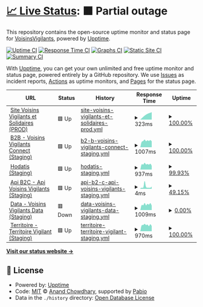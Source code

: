 # [📈 Live Status](https://VoisinsVigilants.github.io/upptime): <!--live status--> **🟧 Partial outage**

This repository contains the open-source uptime monitor and status page for [VoisinsVigilants](https://VoisinsVigilants.github.io/upptime), powered by [Upptime](https://github.com/upptime/upptime).

[![Uptime CI](https://github.com/VoisinsVigilants/upptime/workflows/Uptime%20CI/badge.svg)](https://github.com/VoisinsVigilants/upptime/actions?query=workflow%3A%22Uptime+CI%22)
[![Response Time CI](https://github.com/VoisinsVigilants/upptime/workflows/Response%20Time%20CI/badge.svg)](https://github.com/VoisinsVigilants/upptime/actions?query=workflow%3A%22Response+Time+CI%22)
[![Graphs CI](https://github.com/VoisinsVigilants/upptime/workflows/Graphs%20CI/badge.svg)](https://github.com/VoisinsVigilants/upptime/actions?query=workflow%3A%22Graphs+CI%22)
[![Static Site CI](https://github.com/VoisinsVigilants/upptime/workflows/Static%20Site%20CI/badge.svg)](https://github.com/VoisinsVigilants/upptime/actions?query=workflow%3A%22Static+Site+CI%22)
[![Summary CI](https://github.com/VoisinsVigilants/upptime/workflows/Summary%20CI/badge.svg)](https://github.com/VoisinsVigilants/upptime/actions?query=workflow%3A%22Summary+CI%22)

With [Upptime](https://upptime.js.org), you can get your own unlimited and free uptime monitor and status page, powered entirely by a GitHub repository. We use [Issues](https://github.com/VoisinsVigilants/upptime/issues) as incident reports, [Actions](https://github.com/VoisinsVigilants/upptime/actions) as uptime monitors, and [Pages](https://VoisinsVigilants.github.io/upptime) for the status page.

<!--start: status pages-->
<!-- This summary is generated by Upptime (https://github.com/upptime/upptime) -->
<!-- Do not edit this manually, your changes will be overwritten -->
<!-- prettier-ignore -->
| URL | Status | History | Response Time | Uptime |
| --- | ------ | ------- | ------------- | ------ |
| <img alt="" src="https://icons.duckduckgo.com/ip3/app.voisinsvigilants.org.ico" height="13"> [Site Voisins Vigilants et Solidaires (PROD)](https://app.voisinsvigilants.org) | 🟩 Up | [site-voisins-vigilants-et-solidaires-prod.yml](https://github.com/VoisinsVigilants/upptime_staging/commits/HEAD/history/site-voisins-vigilants-et-solidaires-prod.yml) | <details><summary><img alt="Response time graph" src="./graphs/site-voisins-vigilants-et-solidaires-prod/response-time-week.png" height="20"> 323ms</summary><br><a href="https://VoisinsVigilants.github.io/upptime_staging/history/site-voisins-vigilants-et-solidaires-prod"><img alt="Response time 323" src="https://img.shields.io/endpoint?url=https%3A%2F%2Fraw.githubusercontent.com%2FVoisinsVigilants%2Fupptime_staging%2FHEAD%2Fapi%2Fsite-voisins-vigilants-et-solidaires-prod%2Fresponse-time.json"></a><br><a href="https://VoisinsVigilants.github.io/upptime_staging/history/site-voisins-vigilants-et-solidaires-prod"><img alt="24-hour response time 388" src="https://img.shields.io/endpoint?url=https%3A%2F%2Fraw.githubusercontent.com%2FVoisinsVigilants%2Fupptime_staging%2FHEAD%2Fapi%2Fsite-voisins-vigilants-et-solidaires-prod%2Fresponse-time-day.json"></a><br><a href="https://VoisinsVigilants.github.io/upptime_staging/history/site-voisins-vigilants-et-solidaires-prod"><img alt="7-day response time 323" src="https://img.shields.io/endpoint?url=https%3A%2F%2Fraw.githubusercontent.com%2FVoisinsVigilants%2Fupptime_staging%2FHEAD%2Fapi%2Fsite-voisins-vigilants-et-solidaires-prod%2Fresponse-time-week.json"></a><br><a href="https://VoisinsVigilants.github.io/upptime_staging/history/site-voisins-vigilants-et-solidaires-prod"><img alt="30-day response time 323" src="https://img.shields.io/endpoint?url=https%3A%2F%2Fraw.githubusercontent.com%2FVoisinsVigilants%2Fupptime_staging%2FHEAD%2Fapi%2Fsite-voisins-vigilants-et-solidaires-prod%2Fresponse-time-month.json"></a><br><a href="https://VoisinsVigilants.github.io/upptime_staging/history/site-voisins-vigilants-et-solidaires-prod"><img alt="1-year response time 323" src="https://img.shields.io/endpoint?url=https%3A%2F%2Fraw.githubusercontent.com%2FVoisinsVigilants%2Fupptime_staging%2FHEAD%2Fapi%2Fsite-voisins-vigilants-et-solidaires-prod%2Fresponse-time-year.json"></a></details> | <details><summary><a href="https://VoisinsVigilants.github.io/upptime_staging/history/site-voisins-vigilants-et-solidaires-prod">100.00%</a></summary><a href="https://VoisinsVigilants.github.io/upptime_staging/history/site-voisins-vigilants-et-solidaires-prod"><img alt="All-time uptime 100.00%" src="https://img.shields.io/endpoint?url=https%3A%2F%2Fraw.githubusercontent.com%2FVoisinsVigilants%2Fupptime_staging%2FHEAD%2Fapi%2Fsite-voisins-vigilants-et-solidaires-prod%2Fuptime.json"></a><br><a href="https://VoisinsVigilants.github.io/upptime_staging/history/site-voisins-vigilants-et-solidaires-prod"><img alt="24-hour uptime 100.00%" src="https://img.shields.io/endpoint?url=https%3A%2F%2Fraw.githubusercontent.com%2FVoisinsVigilants%2Fupptime_staging%2FHEAD%2Fapi%2Fsite-voisins-vigilants-et-solidaires-prod%2Fuptime-day.json"></a><br><a href="https://VoisinsVigilants.github.io/upptime_staging/history/site-voisins-vigilants-et-solidaires-prod"><img alt="7-day uptime 100.00%" src="https://img.shields.io/endpoint?url=https%3A%2F%2Fraw.githubusercontent.com%2FVoisinsVigilants%2Fupptime_staging%2FHEAD%2Fapi%2Fsite-voisins-vigilants-et-solidaires-prod%2Fuptime-week.json"></a><br><a href="https://VoisinsVigilants.github.io/upptime_staging/history/site-voisins-vigilants-et-solidaires-prod"><img alt="30-day uptime 100.00%" src="https://img.shields.io/endpoint?url=https%3A%2F%2Fraw.githubusercontent.com%2FVoisinsVigilants%2Fupptime_staging%2FHEAD%2Fapi%2Fsite-voisins-vigilants-et-solidaires-prod%2Fuptime-month.json"></a><br><a href="https://VoisinsVigilants.github.io/upptime_staging/history/site-voisins-vigilants-et-solidaires-prod"><img alt="1-year uptime 100.00%" src="https://img.shields.io/endpoint?url=https%3A%2F%2Fraw.githubusercontent.com%2FVoisinsVigilants%2Fupptime_staging%2FHEAD%2Fapi%2Fsite-voisins-vigilants-et-solidaires-prod%2Fuptime-year.json"></a></details>
| <img alt="" src="https://icons.duckduckgo.com/ip3/staging.voisinsvigilants-connect.org.ico" height="13"> [B2B - Voisins Vigilants Connect (Staging)](https://staging.voisinsvigilants-connect.org) | 🟩 Up | [b2-b-voisins-vigilants-connect-staging.yml](https://github.com/VoisinsVigilants/upptime_staging/commits/HEAD/history/b2-b-voisins-vigilants-connect-staging.yml) | <details><summary><img alt="Response time graph" src="./graphs/b2-b-voisins-vigilants-connect-staging/response-time-week.png" height="20"> 1007ms</summary><br><a href="https://VoisinsVigilants.github.io/upptime_staging/history/b2-b-voisins-vigilants-connect-staging"><img alt="Response time 931" src="https://img.shields.io/endpoint?url=https%3A%2F%2Fraw.githubusercontent.com%2FVoisinsVigilants%2Fupptime_staging%2FHEAD%2Fapi%2Fb2-b-voisins-vigilants-connect-staging%2Fresponse-time.json"></a><br><a href="https://VoisinsVigilants.github.io/upptime_staging/history/b2-b-voisins-vigilants-connect-staging"><img alt="24-hour response time 921" src="https://img.shields.io/endpoint?url=https%3A%2F%2Fraw.githubusercontent.com%2FVoisinsVigilants%2Fupptime_staging%2FHEAD%2Fapi%2Fb2-b-voisins-vigilants-connect-staging%2Fresponse-time-day.json"></a><br><a href="https://VoisinsVigilants.github.io/upptime_staging/history/b2-b-voisins-vigilants-connect-staging"><img alt="7-day response time 1007" src="https://img.shields.io/endpoint?url=https%3A%2F%2Fraw.githubusercontent.com%2FVoisinsVigilants%2Fupptime_staging%2FHEAD%2Fapi%2Fb2-b-voisins-vigilants-connect-staging%2Fresponse-time-week.json"></a><br><a href="https://VoisinsVigilants.github.io/upptime_staging/history/b2-b-voisins-vigilants-connect-staging"><img alt="30-day response time 931" src="https://img.shields.io/endpoint?url=https%3A%2F%2Fraw.githubusercontent.com%2FVoisinsVigilants%2Fupptime_staging%2FHEAD%2Fapi%2Fb2-b-voisins-vigilants-connect-staging%2Fresponse-time-month.json"></a><br><a href="https://VoisinsVigilants.github.io/upptime_staging/history/b2-b-voisins-vigilants-connect-staging"><img alt="1-year response time 931" src="https://img.shields.io/endpoint?url=https%3A%2F%2Fraw.githubusercontent.com%2FVoisinsVigilants%2Fupptime_staging%2FHEAD%2Fapi%2Fb2-b-voisins-vigilants-connect-staging%2Fresponse-time-year.json"></a></details> | <details><summary><a href="https://VoisinsVigilants.github.io/upptime_staging/history/b2-b-voisins-vigilants-connect-staging">100.00%</a></summary><a href="https://VoisinsVigilants.github.io/upptime_staging/history/b2-b-voisins-vigilants-connect-staging"><img alt="All-time uptime 100.00%" src="https://img.shields.io/endpoint?url=https%3A%2F%2Fraw.githubusercontent.com%2FVoisinsVigilants%2Fupptime_staging%2FHEAD%2Fapi%2Fb2-b-voisins-vigilants-connect-staging%2Fuptime.json"></a><br><a href="https://VoisinsVigilants.github.io/upptime_staging/history/b2-b-voisins-vigilants-connect-staging"><img alt="24-hour uptime 100.00%" src="https://img.shields.io/endpoint?url=https%3A%2F%2Fraw.githubusercontent.com%2FVoisinsVigilants%2Fupptime_staging%2FHEAD%2Fapi%2Fb2-b-voisins-vigilants-connect-staging%2Fuptime-day.json"></a><br><a href="https://VoisinsVigilants.github.io/upptime_staging/history/b2-b-voisins-vigilants-connect-staging"><img alt="7-day uptime 100.00%" src="https://img.shields.io/endpoint?url=https%3A%2F%2Fraw.githubusercontent.com%2FVoisinsVigilants%2Fupptime_staging%2FHEAD%2Fapi%2Fb2-b-voisins-vigilants-connect-staging%2Fuptime-week.json"></a><br><a href="https://VoisinsVigilants.github.io/upptime_staging/history/b2-b-voisins-vigilants-connect-staging"><img alt="30-day uptime 100.00%" src="https://img.shields.io/endpoint?url=https%3A%2F%2Fraw.githubusercontent.com%2FVoisinsVigilants%2Fupptime_staging%2FHEAD%2Fapi%2Fb2-b-voisins-vigilants-connect-staging%2Fuptime-month.json"></a><br><a href="https://VoisinsVigilants.github.io/upptime_staging/history/b2-b-voisins-vigilants-connect-staging"><img alt="1-year uptime 100.00%" src="https://img.shields.io/endpoint?url=https%3A%2F%2Fraw.githubusercontent.com%2FVoisinsVigilants%2Fupptime_staging%2FHEAD%2Fapi%2Fb2-b-voisins-vigilants-connect-staging%2Fuptime-year.json"></a></details>
| <img alt="" src="https://icons.duckduckgo.com/ip3/staging.hodatis.com.ico" height="13"> [Hodatis (Staging)](https://staging.hodatis.com) | 🟩 Up | [hodatis-staging.yml](https://github.com/VoisinsVigilants/upptime_staging/commits/HEAD/history/hodatis-staging.yml) | <details><summary><img alt="Response time graph" src="./graphs/hodatis-staging/response-time-week.png" height="20"> 937ms</summary><br><a href="https://VoisinsVigilants.github.io/upptime_staging/history/hodatis-staging"><img alt="Response time 910" src="https://img.shields.io/endpoint?url=https%3A%2F%2Fraw.githubusercontent.com%2FVoisinsVigilants%2Fupptime_staging%2FHEAD%2Fapi%2Fhodatis-staging%2Fresponse-time.json"></a><br><a href="https://VoisinsVigilants.github.io/upptime_staging/history/hodatis-staging"><img alt="24-hour response time 800" src="https://img.shields.io/endpoint?url=https%3A%2F%2Fraw.githubusercontent.com%2FVoisinsVigilants%2Fupptime_staging%2FHEAD%2Fapi%2Fhodatis-staging%2Fresponse-time-day.json"></a><br><a href="https://VoisinsVigilants.github.io/upptime_staging/history/hodatis-staging"><img alt="7-day response time 937" src="https://img.shields.io/endpoint?url=https%3A%2F%2Fraw.githubusercontent.com%2FVoisinsVigilants%2Fupptime_staging%2FHEAD%2Fapi%2Fhodatis-staging%2Fresponse-time-week.json"></a><br><a href="https://VoisinsVigilants.github.io/upptime_staging/history/hodatis-staging"><img alt="30-day response time 910" src="https://img.shields.io/endpoint?url=https%3A%2F%2Fraw.githubusercontent.com%2FVoisinsVigilants%2Fupptime_staging%2FHEAD%2Fapi%2Fhodatis-staging%2Fresponse-time-month.json"></a><br><a href="https://VoisinsVigilants.github.io/upptime_staging/history/hodatis-staging"><img alt="1-year response time 910" src="https://img.shields.io/endpoint?url=https%3A%2F%2Fraw.githubusercontent.com%2FVoisinsVigilants%2Fupptime_staging%2FHEAD%2Fapi%2Fhodatis-staging%2Fresponse-time-year.json"></a></details> | <details><summary><a href="https://VoisinsVigilants.github.io/upptime_staging/history/hodatis-staging">99.93%</a></summary><a href="https://VoisinsVigilants.github.io/upptime_staging/history/hodatis-staging"><img alt="All-time uptime 99.97%" src="https://img.shields.io/endpoint?url=https%3A%2F%2Fraw.githubusercontent.com%2FVoisinsVigilants%2Fupptime_staging%2FHEAD%2Fapi%2Fhodatis-staging%2Fuptime.json"></a><br><a href="https://VoisinsVigilants.github.io/upptime_staging/history/hodatis-staging"><img alt="24-hour uptime 99.53%" src="https://img.shields.io/endpoint?url=https%3A%2F%2Fraw.githubusercontent.com%2FVoisinsVigilants%2Fupptime_staging%2FHEAD%2Fapi%2Fhodatis-staging%2Fuptime-day.json"></a><br><a href="https://VoisinsVigilants.github.io/upptime_staging/history/hodatis-staging"><img alt="7-day uptime 99.93%" src="https://img.shields.io/endpoint?url=https%3A%2F%2Fraw.githubusercontent.com%2FVoisinsVigilants%2Fupptime_staging%2FHEAD%2Fapi%2Fhodatis-staging%2Fuptime-week.json"></a><br><a href="https://VoisinsVigilants.github.io/upptime_staging/history/hodatis-staging"><img alt="30-day uptime 99.97%" src="https://img.shields.io/endpoint?url=https%3A%2F%2Fraw.githubusercontent.com%2FVoisinsVigilants%2Fupptime_staging%2FHEAD%2Fapi%2Fhodatis-staging%2Fuptime-month.json"></a><br><a href="https://VoisinsVigilants.github.io/upptime_staging/history/hodatis-staging"><img alt="1-year uptime 99.97%" src="https://img.shields.io/endpoint?url=https%3A%2F%2Fraw.githubusercontent.com%2FVoisinsVigilants%2Fupptime_staging%2FHEAD%2Fapi%2Fhodatis-staging%2Fuptime-year.json"></a></details>
| <img alt="" src="https://icons.duckduckgo.com/ip3/null.ico" height="13"> [Api B2C - Api Voisins Vigilants (Staging)](staging-api-flutter.voisinsvigilants.org) | 🟩 Up | [api-b2-c-api-voisins-vigilants-staging.yml](https://github.com/VoisinsVigilants/upptime_staging/commits/HEAD/history/api-b2-c-api-voisins-vigilants-staging.yml) | <details><summary><img alt="Response time graph" src="./graphs/api-b2-c-api-voisins-vigilants-staging/response-time-week.png" height="20"> 4ms</summary><br><a href="https://VoisinsVigilants.github.io/upptime_staging/history/api-b2-c-api-voisins-vigilants-staging"><img alt="Response time 34" src="https://img.shields.io/endpoint?url=https%3A%2F%2Fraw.githubusercontent.com%2FVoisinsVigilants%2Fupptime_staging%2FHEAD%2Fapi%2Fapi-b2-c-api-voisins-vigilants-staging%2Fresponse-time.json"></a><br><a href="https://VoisinsVigilants.github.io/upptime_staging/history/api-b2-c-api-voisins-vigilants-staging"><img alt="24-hour response time 4" src="https://img.shields.io/endpoint?url=https%3A%2F%2Fraw.githubusercontent.com%2FVoisinsVigilants%2Fupptime_staging%2FHEAD%2Fapi%2Fapi-b2-c-api-voisins-vigilants-staging%2Fresponse-time-day.json"></a><br><a href="https://VoisinsVigilants.github.io/upptime_staging/history/api-b2-c-api-voisins-vigilants-staging"><img alt="7-day response time 4" src="https://img.shields.io/endpoint?url=https%3A%2F%2Fraw.githubusercontent.com%2FVoisinsVigilants%2Fupptime_staging%2FHEAD%2Fapi%2Fapi-b2-c-api-voisins-vigilants-staging%2Fresponse-time-week.json"></a><br><a href="https://VoisinsVigilants.github.io/upptime_staging/history/api-b2-c-api-voisins-vigilants-staging"><img alt="30-day response time 34" src="https://img.shields.io/endpoint?url=https%3A%2F%2Fraw.githubusercontent.com%2FVoisinsVigilants%2Fupptime_staging%2FHEAD%2Fapi%2Fapi-b2-c-api-voisins-vigilants-staging%2Fresponse-time-month.json"></a><br><a href="https://VoisinsVigilants.github.io/upptime_staging/history/api-b2-c-api-voisins-vigilants-staging"><img alt="1-year response time 34" src="https://img.shields.io/endpoint?url=https%3A%2F%2Fraw.githubusercontent.com%2FVoisinsVigilants%2Fupptime_staging%2FHEAD%2Fapi%2Fapi-b2-c-api-voisins-vigilants-staging%2Fresponse-time-year.json"></a></details> | <details><summary><a href="https://VoisinsVigilants.github.io/upptime_staging/history/api-b2-c-api-voisins-vigilants-staging">49.15%</a></summary><a href="https://VoisinsVigilants.github.io/upptime_staging/history/api-b2-c-api-voisins-vigilants-staging"><img alt="All-time uptime 73.81%" src="https://img.shields.io/endpoint?url=https%3A%2F%2Fraw.githubusercontent.com%2FVoisinsVigilants%2Fupptime_staging%2FHEAD%2Fapi%2Fapi-b2-c-api-voisins-vigilants-staging%2Fuptime.json"></a><br><a href="https://VoisinsVigilants.github.io/upptime_staging/history/api-b2-c-api-voisins-vigilants-staging"><img alt="24-hour uptime 0.00%" src="https://img.shields.io/endpoint?url=https%3A%2F%2Fraw.githubusercontent.com%2FVoisinsVigilants%2Fupptime_staging%2FHEAD%2Fapi%2Fapi-b2-c-api-voisins-vigilants-staging%2Fuptime-day.json"></a><br><a href="https://VoisinsVigilants.github.io/upptime_staging/history/api-b2-c-api-voisins-vigilants-staging"><img alt="7-day uptime 49.15%" src="https://img.shields.io/endpoint?url=https%3A%2F%2Fraw.githubusercontent.com%2FVoisinsVigilants%2Fupptime_staging%2FHEAD%2Fapi%2Fapi-b2-c-api-voisins-vigilants-staging%2Fuptime-week.json"></a><br><a href="https://VoisinsVigilants.github.io/upptime_staging/history/api-b2-c-api-voisins-vigilants-staging"><img alt="30-day uptime 73.81%" src="https://img.shields.io/endpoint?url=https%3A%2F%2Fraw.githubusercontent.com%2FVoisinsVigilants%2Fupptime_staging%2FHEAD%2Fapi%2Fapi-b2-c-api-voisins-vigilants-staging%2Fuptime-month.json"></a><br><a href="https://VoisinsVigilants.github.io/upptime_staging/history/api-b2-c-api-voisins-vigilants-staging"><img alt="1-year uptime 73.81%" src="https://img.shields.io/endpoint?url=https%3A%2F%2Fraw.githubusercontent.com%2FVoisinsVigilants%2Fupptime_staging%2FHEAD%2Fapi%2Fapi-b2-c-api-voisins-vigilants-staging%2Fuptime-year.json"></a></details>
| <img alt="" src="https://icons.duckduckgo.com/ip3/staging.voisinsvigilants-data.org.ico" height="13"> [Data - Voisins Vigilants Data (Staging)](https://staging.voisinsvigilants-data.org/) | 🟥 Down | [data-voisins-vigilants-data-staging.yml](https://github.com/VoisinsVigilants/upptime_staging/commits/HEAD/history/data-voisins-vigilants-data-staging.yml) | <details><summary><img alt="Response time graph" src="./graphs/data-voisins-vigilants-data-staging/response-time-week.png" height="20"> 1009ms</summary><br><a href="https://VoisinsVigilants.github.io/upptime_staging/history/data-voisins-vigilants-data-staging"><img alt="Response time 980" src="https://img.shields.io/endpoint?url=https%3A%2F%2Fraw.githubusercontent.com%2FVoisinsVigilants%2Fupptime_staging%2FHEAD%2Fapi%2Fdata-voisins-vigilants-data-staging%2Fresponse-time.json"></a><br><a href="https://VoisinsVigilants.github.io/upptime_staging/history/data-voisins-vigilants-data-staging"><img alt="24-hour response time 789" src="https://img.shields.io/endpoint?url=https%3A%2F%2Fraw.githubusercontent.com%2FVoisinsVigilants%2Fupptime_staging%2FHEAD%2Fapi%2Fdata-voisins-vigilants-data-staging%2Fresponse-time-day.json"></a><br><a href="https://VoisinsVigilants.github.io/upptime_staging/history/data-voisins-vigilants-data-staging"><img alt="7-day response time 1009" src="https://img.shields.io/endpoint?url=https%3A%2F%2Fraw.githubusercontent.com%2FVoisinsVigilants%2Fupptime_staging%2FHEAD%2Fapi%2Fdata-voisins-vigilants-data-staging%2Fresponse-time-week.json"></a><br><a href="https://VoisinsVigilants.github.io/upptime_staging/history/data-voisins-vigilants-data-staging"><img alt="30-day response time 980" src="https://img.shields.io/endpoint?url=https%3A%2F%2Fraw.githubusercontent.com%2FVoisinsVigilants%2Fupptime_staging%2FHEAD%2Fapi%2Fdata-voisins-vigilants-data-staging%2Fresponse-time-month.json"></a><br><a href="https://VoisinsVigilants.github.io/upptime_staging/history/data-voisins-vigilants-data-staging"><img alt="1-year response time 980" src="https://img.shields.io/endpoint?url=https%3A%2F%2Fraw.githubusercontent.com%2FVoisinsVigilants%2Fupptime_staging%2FHEAD%2Fapi%2Fdata-voisins-vigilants-data-staging%2Fresponse-time-year.json"></a></details> | <details><summary><a href="https://VoisinsVigilants.github.io/upptime_staging/history/data-voisins-vigilants-data-staging">0.00%</a></summary><a href="https://VoisinsVigilants.github.io/upptime_staging/history/data-voisins-vigilants-data-staging"><img alt="All-time uptime 0.08%" src="https://img.shields.io/endpoint?url=https%3A%2F%2Fraw.githubusercontent.com%2FVoisinsVigilants%2Fupptime_staging%2FHEAD%2Fapi%2Fdata-voisins-vigilants-data-staging%2Fuptime.json"></a><br><a href="https://VoisinsVigilants.github.io/upptime_staging/history/data-voisins-vigilants-data-staging"><img alt="24-hour uptime 0.00%" src="https://img.shields.io/endpoint?url=https%3A%2F%2Fraw.githubusercontent.com%2FVoisinsVigilants%2Fupptime_staging%2FHEAD%2Fapi%2Fdata-voisins-vigilants-data-staging%2Fuptime-day.json"></a><br><a href="https://VoisinsVigilants.github.io/upptime_staging/history/data-voisins-vigilants-data-staging"><img alt="7-day uptime 0.00%" src="https://img.shields.io/endpoint?url=https%3A%2F%2Fraw.githubusercontent.com%2FVoisinsVigilants%2Fupptime_staging%2FHEAD%2Fapi%2Fdata-voisins-vigilants-data-staging%2Fuptime-week.json"></a><br><a href="https://VoisinsVigilants.github.io/upptime_staging/history/data-voisins-vigilants-data-staging"><img alt="30-day uptime 0.08%" src="https://img.shields.io/endpoint?url=https%3A%2F%2Fraw.githubusercontent.com%2FVoisinsVigilants%2Fupptime_staging%2FHEAD%2Fapi%2Fdata-voisins-vigilants-data-staging%2Fuptime-month.json"></a><br><a href="https://VoisinsVigilants.github.io/upptime_staging/history/data-voisins-vigilants-data-staging"><img alt="1-year uptime 0.08%" src="https://img.shields.io/endpoint?url=https%3A%2F%2Fraw.githubusercontent.com%2FVoisinsVigilants%2Fupptime_staging%2FHEAD%2Fapi%2Fdata-voisins-vigilants-data-staging%2Fuptime-year.json"></a></details>
| <img alt="" src="https://icons.duckduckgo.com/ip3/staging.territoirevigilant.org.ico" height="13"> [Territoire - Territoire Vigilant (Staging)](https://staging.territoirevigilant.org) | 🟩 Up | [territoire-territoire-vigilant-staging.yml](https://github.com/VoisinsVigilants/upptime_staging/commits/HEAD/history/territoire-territoire-vigilant-staging.yml) | <details><summary><img alt="Response time graph" src="./graphs/territoire-territoire-vigilant-staging/response-time-week.png" height="20"> 970ms</summary><br><a href="https://VoisinsVigilants.github.io/upptime_staging/history/territoire-territoire-vigilant-staging"><img alt="Response time 863" src="https://img.shields.io/endpoint?url=https%3A%2F%2Fraw.githubusercontent.com%2FVoisinsVigilants%2Fupptime_staging%2FHEAD%2Fapi%2Fterritoire-territoire-vigilant-staging%2Fresponse-time.json"></a><br><a href="https://VoisinsVigilants.github.io/upptime_staging/history/territoire-territoire-vigilant-staging"><img alt="24-hour response time 805" src="https://img.shields.io/endpoint?url=https%3A%2F%2Fraw.githubusercontent.com%2FVoisinsVigilants%2Fupptime_staging%2FHEAD%2Fapi%2Fterritoire-territoire-vigilant-staging%2Fresponse-time-day.json"></a><br><a href="https://VoisinsVigilants.github.io/upptime_staging/history/territoire-territoire-vigilant-staging"><img alt="7-day response time 970" src="https://img.shields.io/endpoint?url=https%3A%2F%2Fraw.githubusercontent.com%2FVoisinsVigilants%2Fupptime_staging%2FHEAD%2Fapi%2Fterritoire-territoire-vigilant-staging%2Fresponse-time-week.json"></a><br><a href="https://VoisinsVigilants.github.io/upptime_staging/history/territoire-territoire-vigilant-staging"><img alt="30-day response time 863" src="https://img.shields.io/endpoint?url=https%3A%2F%2Fraw.githubusercontent.com%2FVoisinsVigilants%2Fupptime_staging%2FHEAD%2Fapi%2Fterritoire-territoire-vigilant-staging%2Fresponse-time-month.json"></a><br><a href="https://VoisinsVigilants.github.io/upptime_staging/history/territoire-territoire-vigilant-staging"><img alt="1-year response time 863" src="https://img.shields.io/endpoint?url=https%3A%2F%2Fraw.githubusercontent.com%2FVoisinsVigilants%2Fupptime_staging%2FHEAD%2Fapi%2Fterritoire-territoire-vigilant-staging%2Fresponse-time-year.json"></a></details> | <details><summary><a href="https://VoisinsVigilants.github.io/upptime_staging/history/territoire-territoire-vigilant-staging">100.00%</a></summary><a href="https://VoisinsVigilants.github.io/upptime_staging/history/territoire-territoire-vigilant-staging"><img alt="All-time uptime 100.00%" src="https://img.shields.io/endpoint?url=https%3A%2F%2Fraw.githubusercontent.com%2FVoisinsVigilants%2Fupptime_staging%2FHEAD%2Fapi%2Fterritoire-territoire-vigilant-staging%2Fuptime.json"></a><br><a href="https://VoisinsVigilants.github.io/upptime_staging/history/territoire-territoire-vigilant-staging"><img alt="24-hour uptime 100.00%" src="https://img.shields.io/endpoint?url=https%3A%2F%2Fraw.githubusercontent.com%2FVoisinsVigilants%2Fupptime_staging%2FHEAD%2Fapi%2Fterritoire-territoire-vigilant-staging%2Fuptime-day.json"></a><br><a href="https://VoisinsVigilants.github.io/upptime_staging/history/territoire-territoire-vigilant-staging"><img alt="7-day uptime 100.00%" src="https://img.shields.io/endpoint?url=https%3A%2F%2Fraw.githubusercontent.com%2FVoisinsVigilants%2Fupptime_staging%2FHEAD%2Fapi%2Fterritoire-territoire-vigilant-staging%2Fuptime-week.json"></a><br><a href="https://VoisinsVigilants.github.io/upptime_staging/history/territoire-territoire-vigilant-staging"><img alt="30-day uptime 100.00%" src="https://img.shields.io/endpoint?url=https%3A%2F%2Fraw.githubusercontent.com%2FVoisinsVigilants%2Fupptime_staging%2FHEAD%2Fapi%2Fterritoire-territoire-vigilant-staging%2Fuptime-month.json"></a><br><a href="https://VoisinsVigilants.github.io/upptime_staging/history/territoire-territoire-vigilant-staging"><img alt="1-year uptime 100.00%" src="https://img.shields.io/endpoint?url=https%3A%2F%2Fraw.githubusercontent.com%2FVoisinsVigilants%2Fupptime_staging%2FHEAD%2Fapi%2Fterritoire-territoire-vigilant-staging%2Fuptime-year.json"></a></details>

<!--end: status pages-->

[**Visit our status website →**](https://VoisinsVigilants.github.io/upptime)

## 📄 License

- Powered by: [Upptime](https://github.com/upptime/upptime)
- Code: [MIT](./LICENSE) © [Anand Chowdhary](https://anandchowdhary.com), supported by [Pabio](https://pabio.com)
- Data in the `./history` directory: [Open Database License](https://opendatacommons.org/licenses/odbl/1-0/)

